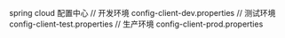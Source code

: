 spring cloud 配置中心
// 开发环境
config-client-dev.properties
// 测试环境
config-client-test.properties
// 生产环境
config-client-prod.properties
